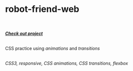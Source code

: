 # robot-friend-web <br> <br>

<a href="https://mrshanx.github.io/robot-friend-web/"><strong><em>Check out project</em></strong></a> <br><br>

CSS practice using <em>animations</em> and <em>transitions</em> <br><br>

<em>CSS3, responsive, CSS animations, CSS transitions, flexbox</em>

